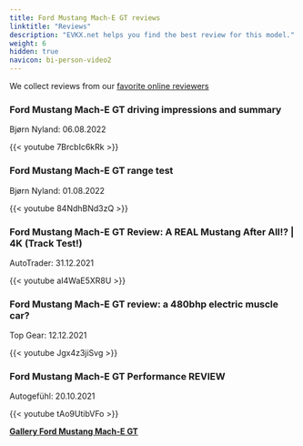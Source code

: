 ```yaml
---
title: Ford Mustang Mach-E GT reviews
linktitle: "Reviews"
description: "EVKX.net helps you find the best review for this model."
weight: 6
hidden: true
navicon: bi-person-video2
---
```

We collect reviews from our [favorite online reviewers](../../../../../guides/evreviewers/)

<div class="container text-center shadow p-2 pe-4 mb-5 bg-body-tertiary rounded border">
<h3>Ford Mustang Mach-E GT driving impressions and summary</h3>
<p>Bjørn Nyland: 06.08.2022</p>

{{< youtube 7BrcbIc6kRk >}}

</div>
<div class="container text-center shadow p-2 pe-4 mb-5 bg-body-tertiary rounded border">
<h3>Ford Mustang Mach-E GT range test</h3>
<p>Bjørn Nyland: 01.08.2022</p>

{{< youtube 84NdhBNd3zQ >}}

</div>
<div class="container text-center shadow p-2 pe-4 mb-5 bg-body-tertiary rounded border">
<h3>Ford Mustang Mach-E GT Review: A REAL Mustang After All!? | 4K (Track Test!)</h3>
<p>AutoTrader: 31.12.2021</p>

{{< youtube aI4WaE5XR8U >}}

</div>
<div class="container text-center shadow p-2 pe-4 mb-5 bg-body-tertiary rounded border">
<h3>Ford Mustang Mach-E GT review: a 480bhp electric muscle car?</h3>
<p>Top Gear: 12.12.2021</p>

{{< youtube Jgx4z3jiSvg >}}

</div>
<div class="container text-center shadow p-2 pe-4 mb-5 bg-body-tertiary rounded border">
<h3>Ford Mustang Mach-E GT Performance REVIEW</h3>
<p>Autogefühl: 20.10.2021</p>

{{< youtube tAo9UtibVFo >}}

</div>
<div class="mt-3 mb-3">
<a href="../gallery/" class="text-decoration-none text-black">
<strong><i class="bi-arrow-left"></i>Gallery  </strong>
</a>
<a href="../" class="text-decoration-none text-black float-end">
<strong>Ford Mustang Mach-E GT <i class="bi-arrow-right"></i></strong>
</a>
</div>
